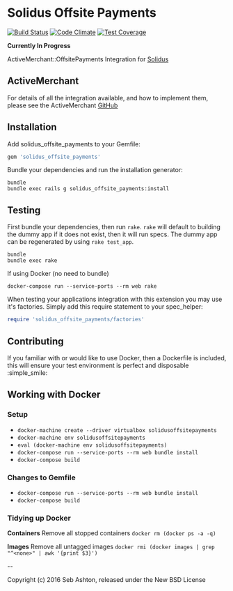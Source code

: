 # Solidus Offsite Payments

[![Build Status](https://travis-ci.org/SebAshton/solidus_offsite_payments.svg?branch=master)](https://travis-ci.org/SebAshton/solidus_offsite_payments) [![Code Climate](https://codeclimate.com/github/SebAshton/solidus_offsite_payments/badges/gpa.svg)](https://codeclimate.com/github/SebAshton/solidus_offsite_payments) [![Test Coverage](https://codeclimate.com/github/SebAshton/solidus_offsite_payments/badges/coverage.svg)](https://codeclimate.com/github/SebAshton/solidus_offsite_payments/coverage)

**Currently In Progress**

ActiveMerchant::OffsitePayments Integration for [Solidus](https://github.com/solidusio/solidus)

## ActiveMerchant

For details of all the integration available, and how to implement them, please see the ActiveMerchant [GitHub](https://github.com/activemerchant/offsite_payments)

Installation
------------

Add solidus_offsite_payments to your Gemfile:

```ruby
gem 'solidus_offsite_payments'
```

Bundle your dependencies and run the installation generator:

```shell
bundle
bundle exec rails g solidus_offsite_payments:install
```

Testing
-------

First bundle your dependencies, then run `rake`. `rake` will default to building the dummy app if it does not exist, then it will run specs. The dummy app can be regenerated by using `rake test_app`.

```shell
bundle
bundle exec rake
```

If using Docker (no need to bundle)

```shell
docker-compose run --service-ports --rm web rake
```

When testing your applications integration with this extension you may use it's factories.
Simply add this require statement to your spec_helper:

```ruby
require 'solidus_offsite_payments/factories'
```

Contributing
------------

If you familiar with or would like to use Docker, then a Dockerfile is included, this will ensure your test environment is perfect and disposable :simple_smile:

## Working with Docker

### Setup

 * `docker-machine create --driver virtualbox solidusoffsitepayments`
 * `docker-machine env solidusoffsitepayments`
 * `eval (docker-machine env solidusoffsitepayments)`
 * `docker-compose run --service-ports --rm web bundle install`
 * `docker-compose build`

### Changes to Gemfile

  * `docker-compose run --service-ports --rm web bundle install`
  * `docker-compose build`

### Tidying up Docker

**Containers**
Remove all stopped containers `docker rm (docker ps -a -q)`

**Images**
Remove all untagged images `docker rmi (docker images | grep "^<none>" | awk '{print $3}')`

--

Copyright (c) 2016 Seb Ashton, released under the New BSD License
